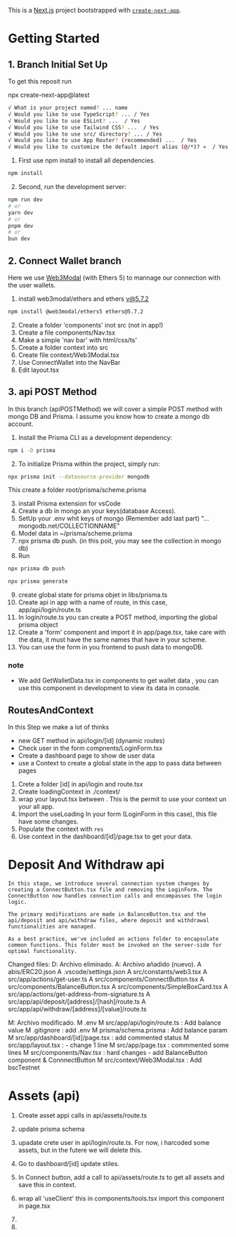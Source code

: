 This is a [Next.js](https://nextjs.org/) project bootstrapped with [`create-next-app`](https://github.com/vercel/next.js/tree/canary/packages/create-next-app).

# Getting Started

## 1. Branch Initial Set Up

To get this reposit run

npx create-next-app@latest

```bash
√ What is your project named? ... name
√ Would you like to use TypeScript? ... / Yes
√ Would you like to use ESLint? ...  / Yes
√ Would you like to use Tailwind CSS? ...  / Yes
√ Would you like to use src/ directory? ... / Yes
√ Would you like to use App Router? (recommended) ...  / Yes
√ Would you like to customize the default import alias (@/*)? »  / Yes
```

1. First use npm install to install all dependencies.

```bash
npm install
```

2. Second, run the development server:

```bash
npm run dev
# or
yarn dev
# or
pnpm dev
# or
bun dev
```

## 2. Connect Wallet branch

Here we use [Web3Modal](https://web3modal.com/) (with Ethers 5) to mannage our connection with the user wallets.

1. install web3modal/ethers and ethers v@5.7.2

```bash
npm install @web3modal/ethers5 ethers@5.7.2
```

2. Create a folder 'components' inot src (not in app!)
3. Create a file components/Nav.tsx
4. Make a simple 'nav bar' with html/css/ts'
5. Create a folder context into src
6. Create file context/Web3Modal.tsx
7. Use ConnectWallet into the NavBar
8. Edit layout.tsx

## 3. api POST Method

In this branch (apiPOSTMethod) we will cover a simple POST method with mongo DB and Prisma.
I assume you know how to create a mongo db account.

1. Install the Prisma CLI as a development dependency:

```bash
npm i -D prisma
```

2. To initialize Prisma within the project, simply run:

```bash
npx prisma init --datasource-provider mongodb
```

This create a folder root/prisma/scheme.prisma

3. install Prisma extension for vsCode
4. Create a db in mongo an your keys(database Access).
5. SetUp your .env whit keys of mongo (Remember add last part) "... mongodb.net/COLLECTIONNAME"
6. Model data in ~/prisma/scheme.prisma
7. npx prisma db push. (in this poit, you may see the collection in mongo db)
8. Run

```bash
npx prisma db push
```

```bash
npx prisma generate
```

9. create global state for prisma objet in libs/prisma.ts
10. Create api in app with a name of route, in this case, app/api/login/route.ts
11. In login/route.ts you can create a POST method, importing the global prisma object
12. Create a 'form' component and import it in app/page.tsx, take care with the data, it must have the same names that have in your scheme.
13. You can use the form in you frontend to push data to mongoDB.

### note

- We add GetWalletData.tsx in components to get wallet data , you can use this component in development to view its data in console.

## RoutesAndContext

In this Step we make a lot of thinks

- new GET method in api/login/[id] (dynamic routes)
- Check user in the form compnents/LoginForm.tsx
- Create a dashboard page to show de user data
- use a Context to create a global state in the app to pass data between pages

1. Crete a folder [id] in api/login and route.tsx
2. Create loadingContext in ./context/
3. wrap your layout.tsx between <LoadingProvider></LoadingProvider>. This is the permit to use your context un your all app.
4. Import the useLoading In your form (LoginForm in this case), this file have some changes.
5. Populate the context with `res`
6. Use context in the dashboard/[id]/page.tsx to get your data.

# Deposit And Withdraw api

    In this stage, we introduce several connection system changes by creating a ConnectButton.tsx file and removing the LoginForm. The ConnectButton now handles connection calls and encompasses the login logic.

    The primary modifications are made in BalanceButton.tsx and the api/deposit and api/withdraw files, where deposit and withdrawal functionalities are managed.

    As a best practice, we've included an actions folder to encapsulate common functions. This folder must be invoked on the server-side for optimal functionality.

Changed files:
D: Archivo eliminado.
A: Archivo añadido (nuevo).
A abis/ERC20.json
A .vscode/settings.json
A src/constants/web3.tsx
A src/app/actions/get-user.ts
A src/components/ConnectButton.tsx
A src/components/BalanceButton.tsx
A src/components/SimpleBoxCard.tsx
A src/app/actions/get-address-from-signature.ts
A src/app/api/deposit/[address]/[hash]/route.ts
A src/app/api/withdraw/[address]/[value]/route.ts

M: Archivo modificado.
M .env
M src/app/api/login/route.ts : Add balance value
M .gitignore : add .env
M prisma/schema.prisma : Add balance param
M src/app/dashboard/[id]/page.tsx : add commented status
M src/app/layout.tsx : - change 1 line
M src/app/page.tsx : commmented some lines
M src/components/Nav.tsx : hard changes - add BalanceButton component & ConnnectButton
M src/context/Web3Modal.tsx : Add bscTestnet

# Assets (api)

1. Create asset appi calls in api/assets/route.ts
2. update prisma schema
3. upadate crete user in api/login/route.ts. For now, i harcoded some assets, but in the futere we will delete this.
4. Go to dashboard/[id] update stiles.
5. In Connect button, add a call to api/assets/route.ts to get all assets and save this in context.
6. wrap all 'useClient' this in components/tools.tsx import this component in page.tsx
7.




20.
